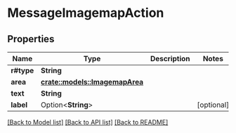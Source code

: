 # MessageImagemapAction

## Properties

Name | Type | Description | Notes
------------ | ------------- | ------------- | -------------
**r#type** | **String** |  | 
**area** | [**crate::models::ImagemapArea**](ImagemapArea.md) |  | 
**text** | **String** |  | 
**label** | Option<**String**> |  | [optional]

[[Back to Model list]](../README.md#documentation-for-models) [[Back to API list]](../README.md#documentation-for-api-endpoints) [[Back to README]](../README.md)


